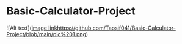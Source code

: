 # Basic-Calculator-Project
![Alt text]([image link](https://github.com/Taosif041/Basic-Calculator-Project/blob/main/pic%201.png)https://github.com/Taosif041/Basic-Calculator-Project/blob/main/pic%201.png)
